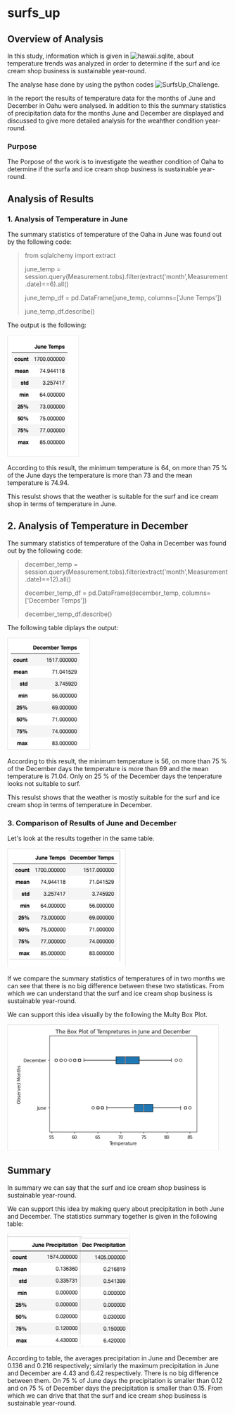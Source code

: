 # surfs_up

## Overview of Analysis
In this study, information which is given in ![hawaii.sqlite](hawaii.sqlite), about temperature trends was analyzed in order to  determine if the surf and ice cream shop business is sustainable year-round.

The analyse hase done by using the python codes ![SurfsUp_Challenge](SurfsUp_Challenge.ipynb).

In the report the results of  temperature data for the months of June and December in Oahu were analysed. In addition to this the summary statistics of precipitation data for the months June and December are displayed and discussed to give more detailed analysis for the weahther condition year-round.

### Purpose

The Porpose of the work is to investigate the weather condition of Oaha to determine if the surfa and ice cream shop business is sustainable year-round.

## Analysis of Results

### 1. Analysis of Temperature in June

The summary statistics of temperature of the Oaha in June was found out by the following code:

> from sqlalchemy import extract
> 
> june_temp = session.query(Measurement.tobs).filter(extract('month',Measurement.date)==6).all()
>                        
> june_temp_df = pd.DataFrame(june_temp, columns=['June Temps'])
> 
> june_temp_df.describe()

The output is the following:

![](resources/june_temps.png)

According to this result, the minimum temperature is 64, on more than 75 % of the June days the temperature is more than 73 and the mean temperature is 74.94.

This resulst shows that the weather is suitable for the surf and ice cream shop in terms of temperature in June.

## 2. Analysis of Temperature in December

The summary statistics of temperature of the Oaha in December was found out by the following code:

> december_temp = session.query(Measurement.tobs).filter(extract('month',Measurement.date)==12).all() 
> 
> december_temp_df = pd.DataFrame(december_temp, columns=['December Temps'])
> 
>  december_temp_df.describe() 

The following table diplays the output:

![](resources/december_temps.png)

According to this result, the minimum temperature is 56, on more than 75 % of the December days the temperature is more than 69 and the mean temperature is 71.04. Only on 25 % of the December days the tenperature looks not suitable to surf.

This resulst shows that the weather is mostly suitable for the surf and ice cream shop in terms of temperature in December.

### 3. Comparison of Results of June and December

Let's look at the results together in the same table.

![](resources/june_december.png)

If we compare the summary statistics of temperatures of in two months we can see that there is no big difference between these two statisticas. From which we can understand that the surf and ice cream shop business is sustainable year-round.

We can support this idea visually by the following the Multy Box Plot.

![](resources/bax_plot_temp.png)

## Summary

In summary we can say that the surf and ice cream shop business is sustainable year-round.

We can support this idea by making query about precipitation in both June and December. The statistics summary together is given in the following table:

![](resources/june_dec_prcp.png)

According to table, the averages precipitation in June and December are 0.136 and 0.216 respectively; similarly the maximum precipitation in June and December are 4.43 and 6.42 respectively. There is no big difference between them. On 75 % of June days the precipitation is smaller than 0.12 and on 75 % of December days the precipitation is smaller than 0.15. From which we can drive that that the surf and ice cream shop business is sustainable year-round.



